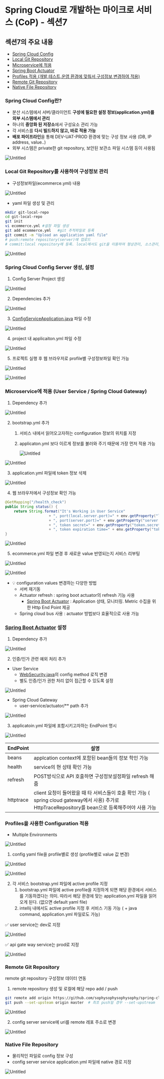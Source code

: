 # Spring Cloud로 개발하는 마이크로 서비스 (CoP) - 섹션7

## 섹션7의 주요 내용

- [Spring Cloud Config](#spring-cloud-config란)
- [Local Git Repository](#spring-cloud-config란)
- [Microservice에 적용](#microservice에-적용-user-service--spring-cloud-gateway)
- [Spring Boot Actuator](#spring-boot-actuator-설정)
- [Profiles 적용 (개발,테스트,운영 환경에 맞춰서 구성정보 변경하여 적용)](#profiles을-사용한-configuration-적용)
- [Remote Git Repository](#remote-git-repository)
- [Native File Repository](#native-file-repository)

### Spring Cloud Config란?

- 분산 시스템에서 서버/클라이언트 **구성에 필요한 설정 정보(application.yml)를 외부 시스템에서 관리**
- 하나의 **중앙화 된 저장소**에서 구성요소 관리 가능
- 각 서비스를 **다시 빌드하지 않고, 바로 적용 가능**
- **배포 파이프라인**을 통해 DEV-UAT-PROD 환경에 맞는 구성 정보 사용 (DB, IP address, value..)
- 외부 시스템은 private한 git repository, 보안된 보관소 파일 시스템 등이 사용됨

![Untitled](images/Untitled.png)

### Local Git Repository를 사용하여 구성정보 관리

- 구성정보파일(ecommerce.yml) 내용

![Untitled](images/Untitled%201.png)

- yaml 파일 생성 및 관리

```bash
mkdir git-local-repo
cd git-local-repo
git init 
vi ecommerce.yml #설정 파일 생성
git add ecommerce.yml   #git 추적파일로 등록
git commit -m "Upload an application yaml file" 
# push:remote repository(server)에 업로드
# commit:local repository에 등록. local에서도 git을 이용하여 형상관리, 소스관리, 추적관리 가능
```

![Untitled](images/Untitled%202.png)

### Spring Cloud Config Server 생성, 설정

1. Config Server Project 생성 

![Untitled](images/Untitled%203.png)

2. Dependencies 추가

![Untitled](images/Untitled%204.png)

3. [ConfigServiceApplication.java](http://ConfigServiceApplication.java) 파일 수정 

![Untitled](images/Untitled%205.png)

4. project 내 applicaiton.yml 파일 수정 

![Untitled](images/Untitled%206.png)

5. 프로젝트 실행 후 웹 브라우저로 profile별 구성정보파일 확인 가능 

![Untitled](images/Untitled%207.png)

![Untitled](images/Untitled%208.png)

### Microservice에 적용 (User Service / Spring Cloud Gateway)

1. Dependency 추가

![Untitled](images/Untitled%209.png)

2. bootstrap.yml 추가 
    1. 서비스 내에서 읽어오고자하는 configuration 정보의 위치를 지정
    2. applicaton.yml 보다 이르게 정보를 불러와 주기 때문에 가장 먼저 적용 가능
        
        ![Untitled](images/Untitled%2010.png)
        

![Untitled](images/Untitled%2011.png)

3. application.yml  파일에 token 정보 삭제

![Untitled](images/Untitled%2012.png)

4. 웹 브라우저에서 구성정보 확인 가능

```java
@GetMapping("/health_check")
public String status() {
	return String.format("It's Working in User Service"
					+ ", port(local.server.port)=" + env.getProperty("local.server.port")
					+ ", port(server.port)=" + env.getProperty("server.port")
					+ ", token secret=" + env.getProperty("token.secret")
					+ ", token expiration time=" + env.getProperty("token.expiration.time"));
}
```

![Untitled](images/Untitled%2013.png)

5. ecommerce.yml 파일 변경 후 새로운 value 반영되는지 서비스 리부팅

![Untitled](images/Untitled%2014.png)

![Untitled](images/Untitled%2015.png)

- 💡 configuration values 변경하는 다양한 방법
    - 서버 재기동
    - Actuator refresh : spring boot actuator의  refresh 기능 사용
        - [Spring Boot Actuator](https://docs.spring.io/spring-boot/docs/current/reference/htmlsingle/#actuator) : Application 상태, 모니터링. Metric 수집을 위한 Http End Point 제공
    - Spring cloud bus 사용 : actuator 방법보다 효율적으로 사용 가능
    

### [Spring Boot Actuator](https://docs.spring.io/spring-boot/docs/current/reference/htmlsingle/#actuator) 설정

1. Dependency 추가

![Untitled](images/Untitled%2016.png)

2. 인증/인가 관련 예외 처리 추가 
- User Service
    - [WebSecurity.java](http://WebSecurity.java)의  config method 로직 변경
    - 별도 인증/인가 권한 처리 없이 접근할 수 있도록 설정

![Untitled](images/Untitled%2017.png)

- Spring Cloud Gateway
    - user-service/actuator/** path 추가

![Untitled](images/Untitled%2018.png)

3. applicatoin.yml 파일에 포함시키고자하는 EndPoint 명시

![Untitled](images/Untitled%2019.png)

| EndPoint | 설명 |
| --- | --- |
| beans | applcation context에 포함된 bean들의 정보 학인 가능 |
| health | service의 현 상태 확인 가능 |
| refresh |  POST방식으로 API 호출하면  구성정보설정파일  refresh 해줌 |
| httptrace | client 요청이 들어왔을 때 타 서비스들이 호출 확인 가능 ( spring cloud gateway에서 사용) 추가로 HttpTraceRepository를 bean으로 등록해주어야 사용 가능  |

### **Profiles을 사용한 Configuration 적용**

- Multiple Environments

![Untitled](images/Untitled%2020.png)

1. config yaml file을 profile별로 생성 (profile별로 value 값 변경)

![Untitled](images/Untitled%2021.png)

 

![Untitled](images/Untitled%2022.png)

2. 각 서비스 bootstrap.yml 파일에 active profile 지정 
    1. bootstrap.yml 파일에 active profile을 지정하게 되면 해당 환경에서 서비스를 기동하겠다는 의미. 따라서 해당 환경에 맞는 application.yml 파일을 읽어오게 된다. (없으면 default yaml file)
    2. intellij 내에서도 active profile 지정 후 서비스 기동 가능 ( + java command, application.yml 파일로도 가능)

<aside>
✅ user service는 dev로 지정

</aside>

![Untitled](images/Untitled%2023.png)

<aside>
✅ api gate way service는 prod로 지정

</aside>

![Untitled](images/Untitled%2024.png)

### Remote Git Repository

remote git repository 구성정보 데이터 연동

1. remote repository 생성 및 로컬에 해당 repo add / push

```bash
git remote add origin https://github.com/sophysophysophysophy/spring-cloud-config.git
git push --set-upsteam origin master  # 최초 push일 경우 --set-upstream 
```

![Untitled](images/Untitled%2025.png)

2. config server service에 uri를 remote 레포 주소로 변경 

![Untitled](images/Untitled%2026.png)

### Native File Repository

- 물리적인 파일로 config 정보 구성
- config server service application.yml 파일에 native 경로 지정

![Untitled](images/Untitled%2027.png)
